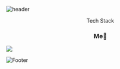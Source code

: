 ![header](https://capsule-render.vercel.app/api?type=rounded&height=300&text=DaesungOh)
<p align="center">Tech Stack</p>
<h3 align="center">Me👋</h3>
<a href="https://blog.naver.com/dheotjd4824"><img src="https://img.shields.io/badge/Velog-3DDC84?style=flat-square&logo=Blogger&logoColor=white"/></a>

![Footer](https://capsule-render.vercel.app/api?type=waving&color=auto&height=200&section=footer)
